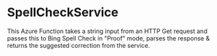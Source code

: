 # SpellCheckService
This Azure Function takes a string input from an HTTP Get request and passes this to Bing Spell Check in "Proof" mode, parses the response &amp; returns the suggested correction from the service.

